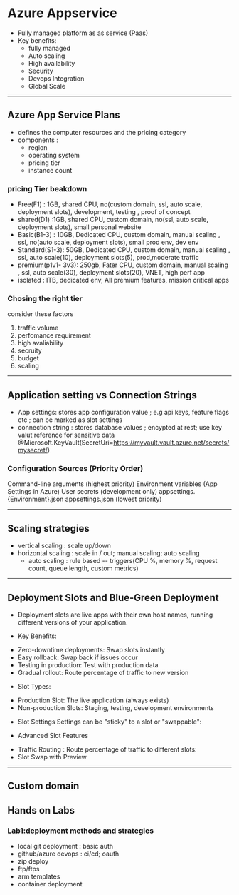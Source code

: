 # Azure Appservice
* Fully managed platform as as service (Paas)
* Key benefits:
  - fully managed 
  - Auto scaling
  - High availability 
  - Security 
  - Devops Integration
  - Global Scale

---
## Azure App Service Plans
* defines the computer resources and the pricing category
* components :
   - region
   - operating system
   - pricing tier
   - instance count 

### pricing Tier beakdown
* Free(F1) : 1GB, shared CPU,  no(custom domain, ssl, auto scale, deployment slots), development, testing , proof of concept
* shared(D1) :1GB,  shared CPU,   custom domain, no(ssl, auto scale, deployment slots), small personal website
* Basic(B1-3) : 10GB, Dedicated CPU,  custom domain, manual scaling , ssl,  no(auto scale, deployment slots), small prod env, dev env
* Standard(S1-3): 50GB, Dedicated CPU, custom domain, manual scaling , ssl, auto scale(10), deployment slots(5), prod,moderate traffic
* premium(p1v1- 3v3): 250gb, Fater CPU, custom domain, manual scaling , ssl, auto scale(30), deployment slots(20), VNET, high perf app
* isolated : ITB, dedicated env, All premium features, mission critical apps


### Chosing the right tier 
consider these factors
1. traffic volume
2. perfomance requirement
3. high avaliability
4. secruity 
5. budget
6. scaling

---

## Application setting vs Connection Strings
* App settings: stores app configuration value ; e.g api keys, feature flags etc ; can be marked as slot settings
* connection string : stores database values ; encypted at rest; use key valut reference for sensitive data
@Microsoft.KeyVault(SecretUri=https://myvault.vault.azure.net/secrets/mysecret/)

### Configuration Sources (Priority Order)
Command-line arguments (highest priority)
Environment variables (App Settings in Azure)
User secrets (development only)
appsettings.{Environment}.json
appsettings.json (lowest priority)

---
## Scaling strategies
* vertical scaling : scale up/down
* horizontal scaling : scale in / out;  manual scaling; auto scaling
  - auto scaling : rule based -- triggers(CPU %, memory %, request count, queue length, custom metrics)

--- 

## Deployment Slots and Blue-Green Deployment 
* Deployment slots are live apps with their own host names, running different versions of your application.

* Key Benefits:
 - Zero-downtime deployments: Swap slots instantly
 - Easy rollback: Swap back if issues occur
 - Testing in production: Test with production data
 - Gradual rollout: Route percentage of traffic to new version

* Slot Types:
 - Production Slot: The live application (always exists)
 - Non-production Slots: Staging, testing, development environments

* Slot Settings
Settings can be "sticky" to a slot or "swappable":

* Advanced Slot Features
 - Traffic Routing : Route percentage of traffic to different slots:
 - Slot Swap with Preview

---

## Custom domain

## Hands on Labs
### Lab1:deployment methods and strategies
* local git deployment : basic auth
* github/azure devops : ci/cd; oauth
* zip deploy 
* ftp/ftps
* arm templates
* container deployment

